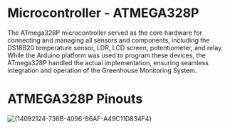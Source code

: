 # Microcontroller - ATMEGA328P
The ATmega328P microcontroller served as the core hardware for connecting and managing all sensors and components, including the DS18B20 temperature sensor, LDR, LCD screen, potentiometer, and relay. 
While the Arduino platform was used to program these devices, the ATmega328P handled the actual implementation, ensuring seamless integration and operation of the Greenhouse Monitoring System.

# ATMEGA328P Pinouts
![{14092124-736B-4096-86AF-A49C11D834F4}](https://github.com/user-attachments/assets/4ebd559b-d08a-4b5e-9ae4-db55e58b5ae1)
